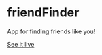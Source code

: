 # friendFinder
App for finding friends like you!


<a href="https://arcane-spire-75768.herokuapp.com/">See it live</a>